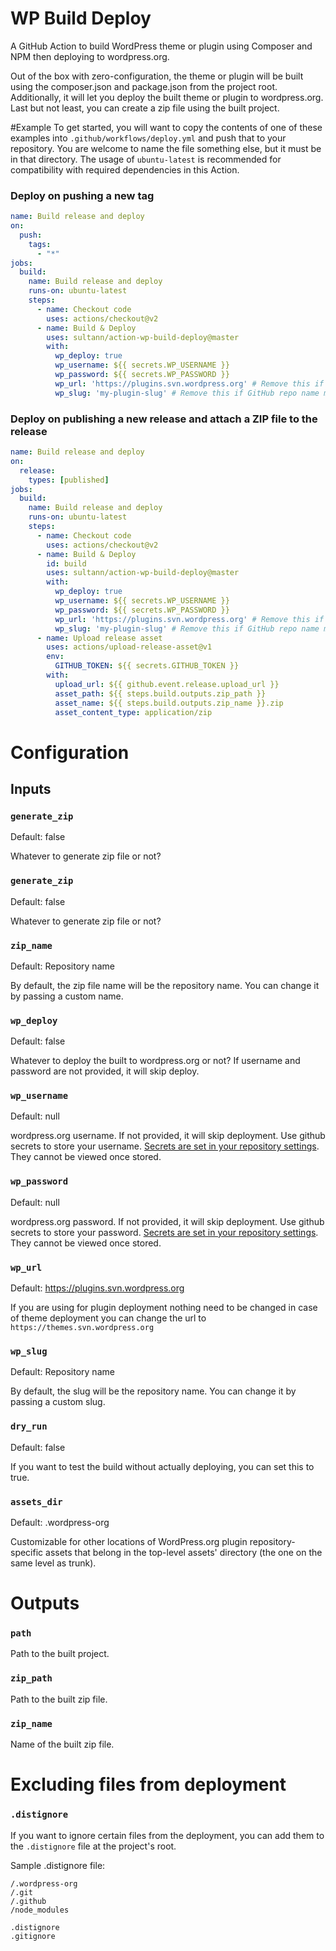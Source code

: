 # WP Build Deploy
A GitHub Action to build WordPress theme or plugin using Composer and NPM then deploying to wordpress.org.

Out of the box with zero-configuration, the theme or plugin will be built using the composer.json and package.json from the project root.
Additionally, it will let you deploy the built theme or plugin to wordpress.org. Last but not least, you can create a zip file using the built project.

#Example
To get started, you will want to copy the contents of one of these examples into `.github/workflows/deploy.yml` and push that to your repository. You are welcome to name the file something else, but it must be in that directory. The usage of `ubuntu-latest` is recommended for compatibility with required dependencies in this Action.

### Deploy on pushing a new tag
```yaml
name: Build release and deploy
on:
  push:
    tags:
      - "*"
jobs:
  build:
    name: Build release and deploy
    runs-on: ubuntu-latest
    steps:
      - name: Checkout code
        uses: actions/checkout@v2
      - name: Build & Deploy
        uses: sultann/action-wp-build-deploy@master
        with:
          wp_deploy: true
          wp_username: ${{ secrets.WP_USERNAME }}
          wp_password: ${{ secrets.WP_PASSWORD }}
          wp_url: 'https://plugins.svn.wordpress.org' # Remove this if its plugin
          wp_slug: 'my-plugin-slug' # Remove this if GitHub repo name matches SVN slug
```
### Deploy on publishing a new release and attach a ZIP file to the release

```yaml
name: Build release and deploy
on:
  release:
    types: [published]
jobs:
  build:
    name: Build release and deploy
    runs-on: ubuntu-latest
    steps:
      - name: Checkout code
        uses: actions/checkout@v2
      - name: Build & Deploy
        id: build
        uses: sultann/action-wp-build-deploy@master
        with:
          wp_deploy: true
          wp_username: ${{ secrets.WP_USERNAME }}
          wp_password: ${{ secrets.WP_PASSWORD }}
          wp_url: 'https://plugins.svn.wordpress.org' # Remove this if its plugin
          wp_slug: 'my-plugin-slug' # Remove this if GitHub repo name matches SVN slug
      - name: Upload release asset
        uses: actions/upload-release-asset@v1
        env:
          GITHUB_TOKEN: ${{ secrets.GITHUB_TOKEN }}
        with:
          upload_url: ${{ github.event.release.upload_url }}
          asset_path: ${{ steps.build.outputs.zip_path }}
          asset_name: ${{ steps.build.outputs.zip_name }}.zip
          asset_content_type: application/zip
```

# Configuration

## Inputs

### `generate_zip`
Default: false

Whatever to generate zip file or not?

### `generate_zip`
Default: false

Whatever to generate zip file or not?

### `zip_name`
Default: Repository name

By default, the zip file name will be the repository name. You can change it by passing a custom name.

### `wp_deploy`
Default: false

Whatever to deploy the built to wordpress.org or not? If username and password are not provided, it will skip deploy.

### `wp_username`
Default: null

wordpress.org username. If not provided, it will skip deployment. Use github secrets to store your username.
[Secrets are set in your repository settings](https://help.github.com/en/actions/automating-your-workflow-with-github-actions/creating-and-using-encrypted-secrets). They cannot be viewed once stored.

### `wp_password`
Default: null

wordpress.org password. If not provided, it will skip deployment. Use github secrets to store your password.
[Secrets are set in your repository settings](https://help.github.com/en/actions/automating-your-workflow-with-github-actions/creating-and-using-encrypted-secrets). They cannot be viewed once stored.

### `wp_url`
Default: https://plugins.svn.wordpress.org

If you are using for plugin deployment nothing need to be changed in case of theme deployment you can change the url to `https://themes.svn.wordpress.org`

### `wp_slug`
Default: Repository name

By default, the slug will be the repository name. You can change it by passing a custom slug.

### `dry_run`
Default: false

If you want to test the build without actually deploying, you can set this to true.

### `assets_dir`
Default: .wordpress-org

Customizable for other locations of WordPress.org plugin repository-specific assets that belong in the top-level assets' directory (the one on the same level as trunk).

# Outputs
### `path`
Path to the built project.

### `zip_path`
Path to the built zip file.

### `zip_name`
Name of the built zip file.

# Excluding files from deployment

### `.distignore`
If you want to ignore certain files from the deployment, you can add them to the `.distignore` file at the project's root.

Sample .distignore file:

```
/.wordpress-org
/.git
/.github
/node_modules

.distignore
.gitignore
```